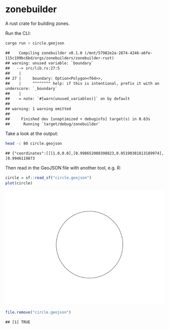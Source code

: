 
# zonebuilder

A rust crate for building zones.

Run the CLI:

``` bash
cargo run > circle.geojson
```

    ##    Compiling zonebuilder v0.1.0 (/mnt/57982e2a-2874-4246-a6fe-115c199bc6bd/orgs/zonebuilders/zonebuilder-rust)
    ## warning: unused variable: `boundary`
    ##   --> src/lib.rs:27:5
    ##    |
    ## 27 |     boundary: Option<Polygon<f64>>,
    ##    |     ^^^^^^^^ help: if this is intentional, prefix it with an underscore: `_boundary`
    ##    |
    ##    = note: `#[warn(unused_variables)]` on by default
    ## 
    ## warning: 1 warning emitted
    ## 
    ##     Finished dev [unoptimized + debuginfo] target(s) in 0.63s
    ##      Running `target/debug/zonebuilder`

Take a look at the output:

``` bash
head -c 80 circle.geojson
```

    ## {"coordinates":[[[1.0,0.0],[0.998652088398823,0.05190381813189974],[0.9946119873

Then read in the GeoJSON file with another tool, e.g. R:

``` r
circle = sf::read_sf("circle.geojson")
plot(circle)
```

![](README_files/figure-gfm/circle-1.png)<!-- -->

``` r
file.remove("circle.geojson")
```

    ## [1] TRUE

<!--
The crate template was made with the following command:

```bash
cargo new --lib zonebuilder
```

```bash
mv -v zonebuilder/* .               
# renamed 'zonebuilder/Cargo.toml' -> './Cargo.toml'
# renamed 'zonebuilder/src' -> './src'
```

Edit the .rs files in src folder.

Then run:

```bash
cargo test
```

-->
